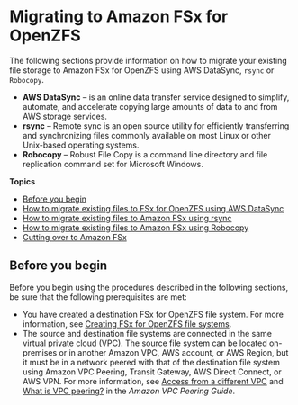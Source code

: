 # Migrating to Amazon FSx for OpenZFS<a name="migrating-fsx-openzfs"></a>

The following sections provide information on how to migrate your existing file storage to Amazon FSx for OpenZFS using AWS DataSync, `rsync` or `Robocopy`\.
+ **AWS DataSync** – is an online data transfer service designed to simplify, automate, and accelerate copying large amounts of data to and from AWS storage services\.
+ **rsync** – Remote sync is an open source utility for efficiently transferring and synchronizing files commonly available on most Linux or other Unix\-based operating systems\.
+ **Robocopy** – Robust File Copy is a command line directory and file replication command set for Microsoft Windows\.

**Topics**
+ [Before you begin](#prerequisites)
+ [How to migrate existing files to FSx for OpenZFS using AWS DataSync](migrate-files-to-fsx-datasync.md)
+ [How to migrate existing files to Amazon FSx using rsync](fsx-migrate-rsync.md)
+ [How to migrate existing files to Amazon FSx using Robocopy](fsx-migrate-robocopy.md)
+ [Cutting over to Amazon FSx](cutover.md)

## Before you begin<a name="prerequisites"></a>

Before you begin using the procedures described in the following sections, be sure that the following prerequisites are met:
+ You have created a destination FSx for OpenZFS file system\. For more information, see [Creating FSx for OpenZFS file systems](creating-file-systems.md)\.
+ The source and destination file systems are connected in the same virtual private cloud \(VPC\)\. The source file system can be located on\-premises or in another Amazon VPC, AWS account, or AWS Region, but it must be in a network peered with that of the destination file system using Amazon VPC Peering, Transit Gateway, AWS Direct Connect, or AWS VPN\. For more information, see [Access from a different VPC](access-environments.md#vpc-peering) and [What is VPC peering?](https://docs.aws.amazon.com/vpc/latest/peering/what-is-vpc-peering.html) in the *Amazon VPC Peering Guide*\.